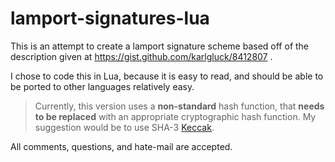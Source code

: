 # lamport-signatures-lua

This is an attempt to create a lamport signature scheme based off of the description given at https://gist.github.com/karlgluck/8412807 .

I chose to code this in Lua, because it is easy to read, and should be able to be ported to other languages relatively easy.

> Currently, this version uses a **non-standard** hash function, that **needs to be replaced** with an appropriate cryptographic hash function. My suggestion would be to use SHA-3 [Keccak](http://keccak.noekeon.org/).

All comments, questions, and hate-mail are accepted.
